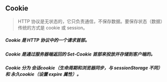 ## Cookie
> HTTP 协议是无状态的，它只负责通信，不保存数据。要保存状态（数据）传统的方式是 cookie 或 session。

##### Cookie 是 HTTP 协议中的一个请求首部。
##### Cookie 是通过服务器端返回的 Set-Cookie 首部来投放并存储到客户端的。
##### Cookie 分为 会话cookie（生命周期和浏览器同步，与 sessionStorage 不同） 和 永久cookie（设置 expire 属性）。
